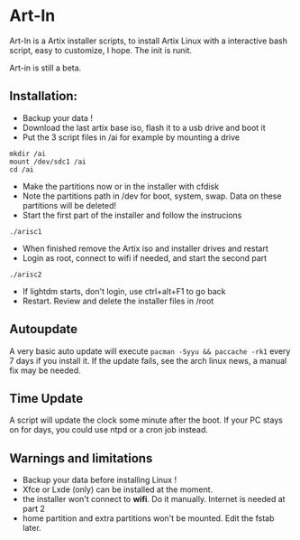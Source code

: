 # Art-In
Art-In is a Artix installer scripts, to install Artix Linux with a interactive bash script, easy to customize, I hope. The init is runit. 

Art-in is still a beta.
## Installation:
- Backup your data !
- Download the last artix base iso, flash it to a usb drive and boot it
- Put the 3 script files in /ai for example by mounting a drive
```
mkdir /ai
mount /dev/sdc1 /ai
cd /ai
```
- Make the partitions now or in the installer with cfdisk
- Note the partitions path in /dev for boot, system, swap. Data on these partitions will be deleted!
- Start the first part of the installer and follow the instrucions
```
./arisc1
```
- When finished remove the Artix iso and installer drives and restart
- Login as root, connect to wifi if needed, and start the second part
```
./arisc2
```
- If lightdm starts, don't login, use ctrl+alt+F1 to go back
- Restart. Review and delete the installer files in /root

## Autoupdate
A very basic auto update will execute `pacman -Syyu && paccache -rk1` every 7 days if you install it. If the update fails, see  the arch linux news, a manual fix may be needed.

## Time Update
A script will update the clock some minute after the boot. If your PC stays on for days, you could use ntpd or a cron job instead.

## Warnings and limitations
- Backup your data before installing Linux !
- Xfce or Lxde (only) can be installed at the moment. 
- the installer won't connect to **wifi**. Do it manually. Internet is needed at part 2
- home partition and extra partitions won't be mounted. Edit the fstab later.
